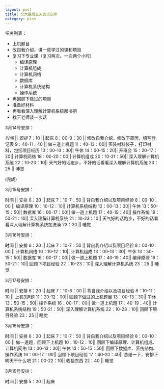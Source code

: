 ```yaml
---
layout: post
title: 北大最后五天面试安排
category: plan
---
```


任务列表：

- 上机题目
- 改自我介绍，讲一些学过的课和项目
- 复习下专业课（复习两次，一次两个小时）
	- 编译原理
	- 计算机组成
	- 计算机网络
	- 数据库
	- 计算机系统结构
	- 操作系统
- 再回顾下做过的项目
- 准备好材料
- 再看看深入理解计算机系统那书吧
- 找王老师谈一次话


3月14号安排：

  *时间*  ||       *安排*
7：10        || 起床
8：00-9：30  || 修改自我介绍，修改下简历，填写登记表
9：40-11：40 || 做三道上机题
11：40-13：00|| 买装材料袋子，打印材料，包括项目经历
13：00-13：30|| 午休
14：00-15：20|| 开班会
15：20-17：20|| 计算机网络
18：00-20：00|| 计算机组成
20：10-21：50|| 深入理解计算机系统
22：10-23：10|| 天气好的话跑步，不好的话看看深入理解计算机系统
23：25       || 睡觉

(完成)

3月15号安排：

   时间     ||       安排
6：20        || 起床
7：10-7：50  || 背自我介绍以及项目经验
8：00-10：00 || 编译原理
10：10-12：10|| 计算机系统结构
13：00-13：30|| 午休
13：50-15：50|| 数据库
16：00-17：00|| 做一道上机题
17：40-19：40|| 操作系统
19：50-21：10|| 深入理解计算机系统
21：10-23：10|| 天气好的话跑步，不好的话看看深入理解计算机系统加洗澡
23：20       || 睡觉


3月16号安排：

   时间     ||       安排
6：20        || 起床
7：10-7：50  || 背自我介绍以及项目经验
8：00-10：00 || 计算机网络
10：10-12：10|| 计算机组成
13：00-13：30|| 午休
13：50-15：50|| 数据库
16：00-17：00|| 做一道上机题
17：40-19：40|| 编译原理
19：50-21：10|| 回顾下项目经验
22：10-23：10|| 深入理解计算机系统
23：25       || 睡觉


3月17号安排：

   时间     ||       安排
6：20        || 起床
7：10-8：00  || 背自我介绍以及项目经验
8：10-11：10 || 上机3道题
11：20-12：00|| 回顾下做过的上机题目
13：00-13：30|| 午休
13：50-15：50|| 操作系统
16：00-17：00|| 做一道上机题
17：40-19：40|| 计算机系统结构
19：50-21：50|| 深入理解计算机系统
22：10-23：10|| 回顾下项目经验
23：25       || 睡觉


3月18号安排：

   时间     ||       安排
6：20        || 起床
7：10-7：50  || 背自我介绍以及项目经验
8：00-10：00 || 做一道题，回顾下上机题
10：10-12：10|| 回顾下编译原理、计算机组成、计算机网络
13：00-13：30|| 午休
13：50-15：50|| 回顾下数据库、系统结构、操作系统
16：00-17：00|| 回顾下项目经验
17：40-20：40|| 总结一下，安排下明天干什么吧
21：00-22：10|| 收拾东西
22：40       || 睡觉


3月19号安排：

   时间     ||       安排
5：20        || 起床






